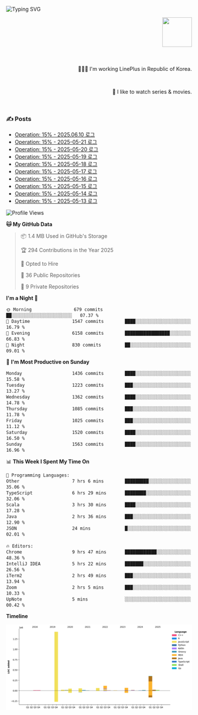![Typing SVG](https://readme-typing-svg.herokuapp.com/?lines=Hello,+I'm+Changkwon+😎&height=150&width=1024&size=40&color=458588&background=282828&center=true&vCenter=true&multiline=false&duration=2000&pause=0)

<div align=right>
  <a href="https://github.com/devxb/gitanimals">
    <img
      src="https://render.gitanimals.org/lines/spearkkk?pet-id=624227435622945015"
      width="80"
      height="80"
    />
  </a>
  <br/>
  <br/>  
  <br/>
  
  👨🏼‍💻 I'm working LinePlus in Republic of Korea.
  
  <br/>
  
  🍿 I like to watch series & movies.
  
  <br/>

</div>
  
<div align=left>
  
  <div>
    
  ### ✍️ Posts
    
  </div>
  
  <!-- BLOGPOSTS:START -->
- [Operation: 15% - 2025.06.10 로그](https://spearkkk.dev/kr/blog/operation-15-log-2025-06-10)
- [Operation: 15% - 2025-05-21 로그](https://spearkkk.dev/kr/blog/operation-15-log-2025-05-21)
- [Operation: 15% - 2025-05-20 로그](https://spearkkk.dev/kr/blog/operation-15-log-2025-05-20)
- [Operation: 15% - 2025-05-19 로그](https://spearkkk.dev/kr/blog/operation-15-log-2025-05-19)
- [Operation: 15% - 2025-05-18 로그](https://spearkkk.dev/kr/blog/operation-15-log-2025-05-18)
- [Operation: 15% - 2025-05-17 로그](https://spearkkk.dev/kr/blog/operation-15-log-2025-05-17)
- [Operation: 15% - 2025-05-16 로그](https://spearkkk.dev/kr/blog/operation-15-log-2025-05-16)
- [Operation: 15% - 2025-05-15 로그](https://spearkkk.dev/kr/blog/operation-15-log-2025-05-15)
- [Operation: 15% - 2025-05-14 로그](https://spearkkk.dev/kr/blog/operation-15-log-2025-05-14)
- [Operation: 15% - 2025-05-13 로그](https://spearkkk.dev/kr/blog/operation-15-log-2025-05-13)
<!-- BLOGPOSTS:END -->

  
<!--START_SECTION:waka-->
![Profile Views](http://img.shields.io/badge/Profile%20Views-1-blue)

**🐱 My GitHub Data** 

> 📦 1.4 MB Used in GitHub's Storage 
 > 
> 🏆 294 Contributions in the Year 2025
 > 
> 💼 Opted to Hire
 > 
> 📜 36 Public Repositories 
 > 
> 🔑 9 Private Repositories 
 > 
**I'm a Night 🦉** 

```text
🌞 Morning                679 commits         ██░░░░░░░░░░░░░░░░░░░░░░░   07.37 % 
🌆 Daytime                1547 commits        ████░░░░░░░░░░░░░░░░░░░░░   16.79 % 
🌃 Evening                6158 commits        █████████████████░░░░░░░░   66.83 % 
🌙 Night                  830 commits         ██░░░░░░░░░░░░░░░░░░░░░░░   09.01 % 
```
📅 **I'm Most Productive on Sunday** 

```text
Monday                   1436 commits        ████░░░░░░░░░░░░░░░░░░░░░   15.58 % 
Tuesday                  1223 commits        ███░░░░░░░░░░░░░░░░░░░░░░   13.27 % 
Wednesday                1362 commits        ████░░░░░░░░░░░░░░░░░░░░░   14.78 % 
Thursday                 1085 commits        ███░░░░░░░░░░░░░░░░░░░░░░   11.78 % 
Friday                   1025 commits        ███░░░░░░░░░░░░░░░░░░░░░░   11.12 % 
Saturday                 1520 commits        ████░░░░░░░░░░░░░░░░░░░░░   16.50 % 
Sunday                   1563 commits        ████░░░░░░░░░░░░░░░░░░░░░   16.96 % 
```


📊 **This Week I Spent My Time On** 

```text
💬 Programming Languages: 
Other                    7 hrs 6 mins        █████████░░░░░░░░░░░░░░░░   35.06 % 
TypeScript               6 hrs 29 mins       ████████░░░░░░░░░░░░░░░░░   32.06 % 
Scala                    3 hrs 30 mins       ████░░░░░░░░░░░░░░░░░░░░░   17.28 % 
Java                     2 hrs 36 mins       ███░░░░░░░░░░░░░░░░░░░░░░   12.90 % 
JSON                     24 mins             █░░░░░░░░░░░░░░░░░░░░░░░░   02.01 % 

🔥 Editors: 
Chrome                   9 hrs 47 mins       ████████████░░░░░░░░░░░░░   48.36 % 
IntelliJ IDEA            5 hrs 22 mins       ███████░░░░░░░░░░░░░░░░░░   26.56 % 
iTerm2                   2 hrs 49 mins       ███░░░░░░░░░░░░░░░░░░░░░░   13.94 % 
Zoom                     2 hrs 5 mins        ███░░░░░░░░░░░░░░░░░░░░░░   10.33 % 
UpNote                   5 mins              ░░░░░░░░░░░░░░░░░░░░░░░░░   00.42 % 
```

**Timeline**

![Lines of Code chart](https://raw.githubusercontent.com/spearkkk/spearkkk/main/assets/bar_graph.png)


<!--END_SECTION:waka-->
</div>


